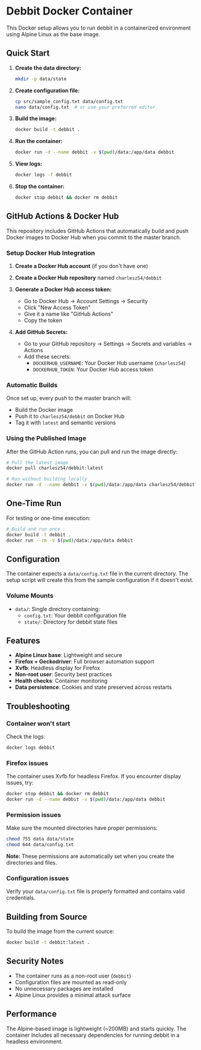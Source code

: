 # Debbit Docker Container

This Docker setup allows you to run debbit in a containerized environment using Alpine Linux as the base image.

## Quick Start

1. **Create the data directory:**
   ```bash
   mkdir -p data/state
   ```

2. **Create configuration file:**
   ```bash
   cp src/sample_config.txt data/config.txt
   nano data/config.txt  # or use your preferred editor
   ```

3. **Build the image:**
   ```bash
   docker build -t debbit .
   ```

4. **Run the container:**
   ```bash
   docker run -d --name debbit -v $(pwd)/data:/app/data debbit
   ```

5. **View logs:**
   ```bash
   docker logs -f debbit
   ```

6. **Stop the container:**
   ```bash
   docker stop debbit && docker rm debbit
   ```

## GitHub Actions & Docker Hub

This repository includes GitHub Actions that automatically build and push Docker images to Docker Hub when you commit to the master branch.

### Setup Docker Hub Integration

1. **Create a Docker Hub account** (if you don't have one)
2. **Create a Docker Hub repository** named `charlesz54/debbit`
3. **Generate a Docker Hub access token:**
   - Go to Docker Hub → Account Settings → Security
   - Click "New Access Token"
   - Give it a name like "GitHub Actions"
   - Copy the token

4. **Add GitHub Secrets:**
   - Go to your GitHub repository → Settings → Secrets and variables → Actions
   - Add these secrets:
     - `DOCKERHUB_USERNAME`: Your Docker Hub username (`charlesz54`)
     - `DOCKERHUB_TOKEN`: Your Docker Hub access token

### Automatic Builds

Once set up, every push to the master branch will:
- Build the Docker image
- Push it to `charlesz54/debbit` on Docker Hub
- Tag it with `latest` and semantic versions

### Using the Published Image

After the GitHub Action runs, you can pull and run the image directly:

```bash
# Pull the latest image
docker pull charlesz54/debbit:latest

# Run without building locally
docker run -d --name debbit -v $(pwd)/data:/app/data charlesz54/debbit:latest
```

## One-Time Run

For testing or one-time execution:

```bash
# Build and run once
docker build -t debbit .
docker run --rm -v $(pwd)/data:/app/data debbit
```

## Configuration

The container expects a `data/config.txt` file in the current directory. The setup script will create this from the sample configuration if it doesn't exist.

### Volume Mounts

- `data/`: Single directory containing:
  - `config.txt`: Your debbit configuration file
  - `state/`: Directory for debbit state files

## Features

- **Alpine Linux base**: Lightweight and secure
- **Firefox + Geckodriver**: Full browser automation support
- **Xvfb**: Headless display for Firefox
- **Non-root user**: Security best practices
- **Health checks**: Container monitoring
- **Data persistence**: Cookies and state preserved across restarts

## Troubleshooting

### Container won't start
Check the logs:
```bash
docker logs debbit
```

### Firefox issues
The container uses Xvfb for headless Firefox. If you encounter display issues, try:
```bash
docker stop debbit && docker rm debbit
docker run -d --name debbit -v $(pwd)/data:/app/data debbit
```

### Permission issues
Make sure the mounted directories have proper permissions:
```bash
chmod 755 data data/state
chmod 644 data/config.txt
```

**Note:** These permissions are automatically set when you create the directories and files.

### Configuration issues
Verify your `data/config.txt` file is properly formatted and contains valid credentials.

## Building from Source

To build the image from the current source:

```bash
docker build -t debbit:latest .
```

## Security Notes

- The container runs as a non-root user (`debbit`)
- Configuration files are mounted as read-only
- No unnecessary packages are installed
- Alpine Linux provides a minimal attack surface

## Performance

The Alpine-based image is lightweight (~200MB) and starts quickly. The container includes all necessary dependencies for running debbit in a headless environment. 